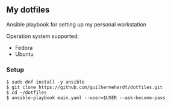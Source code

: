 ## My dotfiles

Ansible playbook for setting up my personal workstation   

Operation system supported:   
- Fedora
- Ubuntu

### Setup
```
$ sudo dnf install -y ansible
$ git clone https://github.com/guilhermehardt/dotfiles.git
$ cd ~/dotfiles
$ ansible-playbook main.yaml --user=$USER --ask-become-pass
```
